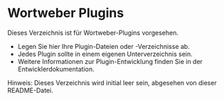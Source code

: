 # Wortweber Plugins

Dieses Verzeichnis ist für Wortweber-Plugins vorgesehen.

- Legen Sie hier Ihre Plugin-Dateien oder -Verzeichnisse ab.
- Jedes Plugin sollte in einem eigenen Unterverzeichnis sein.
- Weitere Informationen zur Plugin-Entwicklung finden Sie in der Entwicklerdokumentation.

Hinweis: Dieses Verzeichnis wird initial leer sein, abgesehen von dieser README-Datei.
